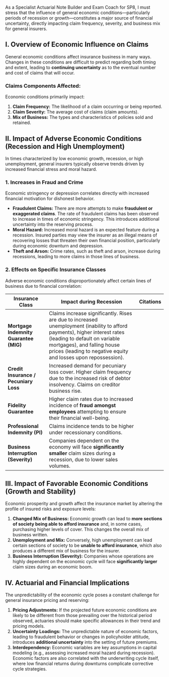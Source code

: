 As a Specialist Actuarial Note Builder and Exam Coach for SP8, I must stress that the influence of general economic conditions—particularly periods of recession or growth—constitutes a major source of financial uncertainty, directly impacting claim frequency, severity, and business mix for general insurers.

## **I. Overview of Economic Influence on Claims**

General economic conditions affect insurance business in many ways. Changes in these conditions are difficult to predict regarding both timing and extent, leading to **continuing uncertainty** as to the eventual number and cost of claims that will occur.

### **Claims Components Affected:**

Economic conditions primarily impact:

1. **Claim Frequency:** The likelihood of a claim occurring or being reported.  
2. **Claim Severity:** The average cost of claims (claim amounts).  
3. **Mix of Business:** The types and characteristics of policies sold and retained.

## **II. Impact of Adverse Economic Conditions (Recession and High Unemployment)**

In times characterized by low economic growth, recession, or high unemployment, general insurers typically observe trends driven by increased financial stress and moral hazard.

### **1\. Increases in Fraud and Crime**

Economic stringency or depression correlates directly with increased financial motivation for dishonest behavior.

* **Fraudulent Claims:** There are more attempts to make **fraudulent or exaggerated claims**. The rate of fraudulent claims has been observed to increase in times of economic stringency. This introduces additional uncertainty into the reserving process.  
* **Moral Hazard:** Increased moral hazard is an expected feature during a recession. Insured parties may view the insurer as an illegal means of recovering losses that threaten their own financial position, particularly during economic downturn and depression.  
* **Theft and Arson:** Crime rates, such as theft and arson, increase during recessions, leading to more claims in those lines of business.

### **2\. Effects on Specific Insurance Classes**

Adverse economic conditions disproportionately affect certain lines of business due to financial correlation:

| Insurance Class | Impact during Recession | Citations |
| ----- | ----- | ----- |
| **Mortgage Indemnity Guarantee (MIG)** | Claims increase significantly. Rises are due to increased unemployment (inability to afford payments), higher interest rates (leading to default on variable mortgages), and falling house prices (leading to negative equity and losses upon repossession). |  |
| **Credit Insurance / Pecuniary Loss** | Increased demand for pecuniary loss cover. Higher claim frequency due to the increased risk of debtor insolvency. Claims on creditor business rise. |  |
| **Fidelity Guarantee** | Higher claim rates due to increased incidence of **fraud amongst employees** attempting to ensure their financial well-being. |  |
| **Professional Indemnity (PI)** | Claims incidence tends to be higher under recessionary conditions. |  |
| **Business Interruption (Severity)** | Companies dependent on the economy will face **significantly smaller** claim sizes during a recession, due to lower sales volumes. |  |

## **III. Impact of Favorable Economic Conditions (Growth and Stability)**

Economic prosperity and growth affect the insurance market by altering the profile of insured risks and exposure levels:

1. **Changed Mix of Business:** Economic growth can lead to **more sections of society being able to afford insurance** and, in some cases, purchasing higher levels of cover. This changes the overall mix of business written.  
2. **Unemployment and Mix:** Conversely, high unemployment can lead certain sections of society to be **unable to afford insurance**, which also produces a different mix of business for the insurer.  
3. **Business Interruption (Severity):** Companies whose operations are highly dependent on the economic cycle will face **significantly larger** claim sizes during an economic boom.

## **IV. Actuarial and Financial Implications**

The unpredictability of the economic cycle poses a constant challenge for general insurance pricing and reserving:

1. **Pricing Adjustments:** If the projected future economic conditions are likely to be different from those prevailing over the historical period observed, actuaries should make specific allowances in their trend and pricing models.  
2. **Uncertainty Loadings:** The unpredictable nature of economic factors, leading to fraudulent behavior or changes in policyholder attitude, introduces **additional uncertainty** into the setting of future premiums.  
3. **Interdependency:** Economic variables are key assumptions in capital modeling (e.g., assessing increased moral hazard during recession). Economic factors are also correlated with the underwriting cycle itself, where low financial returns during downturns complicate corrective cycle strategies.

